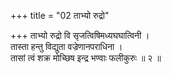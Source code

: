 +++
title = "02 ताभ्यो रुद्रो"

+++
ताभ्यो रुद्रो वि सृजत्विषिमध्यघघात्विनी ।  
तास्ता हन्तु विद्युता वज्रेणानपराधिना ।  
तासां त्वं शक्र मोच्छिष इन्द्र भण्वाः फलीकुरुः ॥ २ ॥